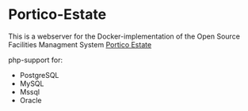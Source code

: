 # Portico-Estate
This is a webserver for the Docker-implementation of the Open Source Facilities Managment System [Portico Estate](https://github.com/PorticoEstate/PorticoEstate)

php-support for:
- PostgreSQL
- MySQL
- Mssql
- Oracle
